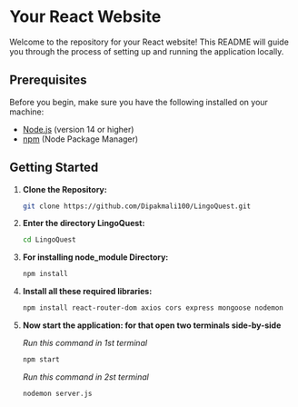 # Your React Website

Welcome to the repository for your React website! This README will guide you through the process of setting up and running the application locally.

## Prerequisites

Before you begin, make sure you have the following installed on your machine:

- [Node.js](https://nodejs.org/) (version 14 or higher)
- [npm](https://www.npmjs.com/) (Node Package Manager)

## Getting Started

1. **Clone the Repository:**

   ````bash
   git clone https://github.com/Dipakmali100/LingoQuest.git

2. **Enter the directory LingoQuest:**

   ```bash
   cd LingoQuest

3. **For installing node_module Directory:**

   ```bash
   npm install

4. **Install all these required libraries:**

   ```bash
   npm install react-router-dom axios cors express mongoose nodemon

5. **Now start the application: for that open two terminals side-by-side**

    *Run this command in 1st terminal*

   ```bash
   npm start
   ```

    *Run this command in 2st terminal*

   ```bash
   nodemon server.js

